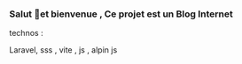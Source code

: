 ### Salut 👋et bienvenue , Ce projet est un Blog Internet 

technos :

Laravel, sss , vite , js , alpin js 

